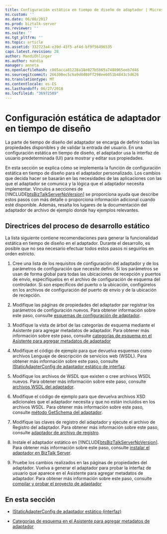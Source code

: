 ```yaml
---
title: Configuración estática en tiempo de diseño de adaptador | Microsoft Docs
ms.custom: ''
ms.date: 06/08/2017
ms.prod: biztalk-server
ms.reviewer: ''
ms.suite: ''
ms.tgt_pltfrm: ''
ms.topic: article
ms.assetid: 332723a4-e39d-43f5-af4d-bf9f56496535
caps.latest.revision: 28
author: MandiOhlinger
ms.author: mandia
manager: anneta
ms.openlocfilehash: c865acca81228a18e027b5b65a7488965eeb7d46
ms.sourcegitcommit: 266308ec5c6a9d8d80ff298ee6051b4843c5d626
ms.translationtype: MT
ms.contentlocale: es-ES
ms.lasthandoff: 06/27/2018
ms.locfileid: "36972509"
---
```

# <a name="static-design-time-adapter-configuration"></a>Configuración estática de adaptador en tiempo de diseño
La parte de tiempo de diseño del adaptador se encarga de definir todas las propiedades disponibles y de validar la entrada del usuario. En una configuración estática en tiempo de diseño, el adaptador usa la interfaz de usuario predeterminada (UI) para mostrar y editar sus propiedades.  
  
 En esta sección se explica cómo se implementa la función de configuración estática en tiempo de diseño para el adaptador personalizado. Los cambios que decida hacer se basarán en las necesidades de las aplicaciones con las que el adaptador se comunica y la lógica que el adaptador necesita implementar. Vínculos a secciones de [!INCLUDE[btsBizTalkServerNoVersion](../includes/btsbiztalkservernoversion-md.md)] se proporciona ayuda que describe estos pasos con más detalle o proporciona información adicional cuando esté disponible. Además, resalta los lugares de la documentación del adaptador de archivo de ejemplo donde hay ejemplos relevantes.  
  
## <a name="guidelines-for-the-static-development-process"></a>Directrices del proceso de desarrollo estático  
 La lista siguiente contiene recomendaciones para generar la funcionalidad estática en tiempo de diseño en el adaptador. Durante el desarrollo, es posible que no sea necesario efectuar todos estos pasos ni seguirlos en orden estricto.  
  
1. Cree una lista de los requisitos de configuración del adaptador y de los parámetros de configuración que necesite definir. Si los parámetros se usan de forma global para todas las ubicaciones de recepción y puertos de envío, especifíquelos en el archivo de configuración de esquema del controlador. Si son específicos del puerto o la ubicación, configúrelos en los archivos de configuración del puerto de envío y de la ubicación de recepción.  
  
2. Modifique las páginas de propiedades del adaptador par registrar los parámetros de configuración nuevos. Para obtener información sobre este paso, consulte [esquemas de configuración de adaptador](../core/adapter-configuration-schemas.md).  
  
3. Modifique la vista de árbol de las categorías de esquema mediante el Asistente para agregar metadatos de adaptador. Para obtener más información sobre este paso, consulte [categorías de esquema en el Asistente para agregar metadatos de adaptador](../core/schema-categories-in-the-add-adapter-metadata-wizard.md)  
  
4. Modifique el código de ejemplo para que devuelva esquemas como archivos Lenguaje de descripción de servicios web (WSDL). Para obtener más información sobre este paso, consulte [IStaticAdapterConfig de adaptador estático de interfaz](../core/static-adapter-istaticadapterconfig-interface.md).  
  
5. Modifique los archivos de WSDL que existen o cree archivos WSDL nuevos. Para obtener más información sobre este paso, consulte [archivos WSDL del adaptador](../core/adapter-wsdl-files.md).  
  
6. Modifique el código de ejemplo para que devuelva archivos XSD adicionales que el adaptador necesita y que no están incluidos en los archivos WSDL. Para obtener más información sobre este paso, consulte [método GetSchema del adaptador](../core/adapter-getschema-method.md).  
  
7. Modifique las claves de registro del adaptador y ejecute el archivo de Registro del adaptador. Para obtener más información sobre este paso, consulte [adaptador de archivo de registro](../core/adapter-registration-file.md).  
  
8. Instale el adaptador estático en [!INCLUDE[btsBizTalkServerNoVersion](../includes/btsbiztalkservernoversion-md.md)]. Para obtener más información sobre este paso, consulte [instalar el adaptador en BizTalk Server](../core/install-the-adapter-into-biztalk-server.md).  
  
9. Pruebe los cambios realizados en las páginas de propiedades del adaptador. Vuelva a generar el adaptador para probar la interfaz de usuario que aparece en el Asistente para agregar metadatos de adaptador. Para obtener más información sobre este paso, consulte [compilar y probar el proyecto de adaptador](../core/build-and-test-the-adapter-project.md)  
  
## <a name="in-this-section"></a>En esta sección  
  
-   [IStaticAdapterConfig de adaptador estático (interfaz)](../core/static-adapter-istaticadapterconfig-interface.md)  
  
-   [Categorías de esquema en el Asistente para agregar metadatos de adaptador](../core/schema-categories-in-the-add-adapter-metadata-wizard.md)